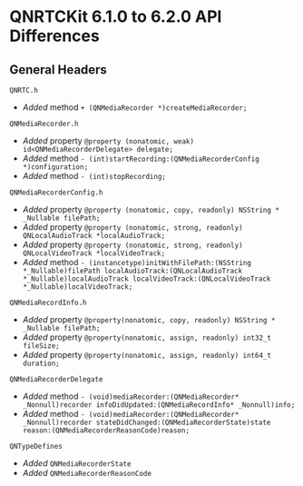# QNRTCKit 6.1.0 to 6.2.0 API Differences

## General Headers

```
QNRTC.h
```
- *Added*  method `+ (QNMediaRecorder *)createMediaRecorder;`

```
QNMediaRecorder.h
```
- *Added*  property `@property (nonatomic, weak) id<QNMediaRecorderDelegate> delegate;`
- *Added*  method `- (int)startRecording:(QNMediaRecorderConfig *)configuration;`
- *Added*  method `- (int)stopRecording;`

```
QNMediaRecorderConfig.h
```

- *Added*  property `@property (nonatomic, copy, readonly) NSString * _Nullable filePath;`
- *Added*  property `@property (nonatomic, strong, readonly) QNLocalAudioTrack *localAudioTrack;`
- *Added*  property `@property (nonatomic, strong, readonly) QNLocalVideoTrack *localVideoTrack;`
- *Added*  method `- (instancetype)initWithFilePath:(NSString *_Nullable)filePath localAudioTrack:(QNLocalAudioTrack *_Nullable)localAudioTrack localVideoTrack:(QNLocalVideoTrack *_Nullable)localVideoTrack;`

```
QNMediaRecordInfo.h
```

- *Added*  property `@property(nonatomic, copy, readonly) NSString * _Nullable filePath;`
- *Added*  property `@property(nonatomic, assign, readonly) int32_t fileSize;`
- *Added*  property `@property(nonatomic, assign, readonly) int64_t duration;`

```
QNMediaRecorderDelegate
```

- *Added*  method `- (void)mediaRecorder:(QNMediaRecorder* _Nonnull)recorder infoDidUpdated:(QNMediaRecordInfo* _Nonnull)info;`
- *Added*  method `- (void)mediaRecorder:(QNMediaRecorder* _Nonnull)recorder stateDidChanged:(QNMediaRecorderState)state reason:(QNMediaRecorderReasonCode)reason;`

```
QNTypeDefines
```
- *Added*  `QNMediaRecorderState`
- *Added*  `QNMediaRecorderReasonCode`
```